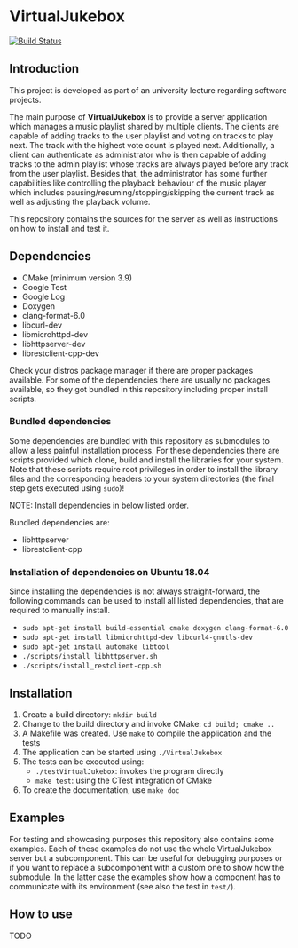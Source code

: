 # VirtualJukebox

[![Build Status][1]][2]

## Introduction

This project is developed as part of an university lecture regarding software projects.

The main purpose of __VirtualJukebox__ is to provide a server application which manages a music playlist shared by
multiple clients. The clients are capable of adding tracks to the user playlist and voting on tracks to play next. The track
with the highest vote count is played next.
Additionally, a client can authenticate as administrator who is then capable of adding tracks to the admin playlist
whose tracks are always played before any track from the user playlist. Besides that, the administrator has some further
capabilities like controlling the playback behaviour of the music player which includes
pausing/resuming/stopping/skipping the current track as well as adjusting the playback volume.

This repository contains the sources for the server as well as instructions on how to install and test it.

## Dependencies

- CMake (minimum version 3.9)
- Google Test
- Google Log
- Doxygen
- clang-format-6.0
- libcurl-dev
- libmicrohttpd-dev
- libhttpserver-dev
- librestclient-cpp-dev

Check your distros package manager if there are proper packages available. For some of the dependencies there are
usually no packages available, so they got bundled in this repository including proper install scripts.

### Bundled dependencies

Some dependencies are bundled with this repository as submodules to allow a less painful installation process.
For these dependencies there are scripts provided which clone, build and install the libraries for your system.
Note that these scripts require root privileges in order to install the library files and the corresponding headers
to your system directories (the final step gets executed using `sudo`)!

NOTE: Install dependencies in below listed order.

Bundled dependencies are:

- libhttpserver
- librestclient-cpp

### Installation of dependencies on Ubuntu 18.04

Since installing the dependencies is not always straight-forward, the following commands can be used to install all
listed dependencies, that are required to manually install.

- `sudo apt-get install build-essential cmake doxygen clang-format-6.0`
- `sudo apt-get install libmicrohttpd-dev libcurl4-gnutls-dev`
- `sudo apt-get install automake libtool`
- `./scripts/install_libhttpserver.sh`
- `./scripts/install_restclient-cpp.sh`

## Installation

1. Create a build directory: `mkdir build`
2. Change to the build directory and invoke CMake: `cd build; cmake ..`
3. A Makefile was created. Use `make` to compile the application and the tests
4. The application can be started using `./VirtualJukebox`
5. The tests can be executed using:
    - `./testVirtualJukebox`: invokes the program directly
    - `make test`: using the CTest integration of CMake
6. To create the documentation, use `make doc`

## Examples

For testing and showcasing purposes this repository also contains some examples. Each of these examples do not use
the whole VirtualJukebox server but a subcomponent. This can be useful for debugging purposes or if you want to replace
a subcomponent with a custom one to show how the submodule. In the latter case the examples show how a component has to
communicate with its environment (see also the test in `test/`).

## How to use

TODO

[1]: https://img.shields.io/travis/com/skaupper/virtualjukebox/master?label=Travis%20Build%20Status&logo=travis
[2]: https://travis-ci.com/skaupper/VirtualJukebox
